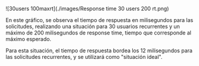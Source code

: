 ![30users 100maxrt](./images/Response time 30 users 200 rt.png)

En este gráfico, se observa el tiempo de respuesta en milisegundos para las solicitudes, realizando una situación para 30 usuarios recurrentes y un máximo de 200 milisegundos de response time, tiempo que corresponde al máximo esperado.

Para esta situación, el tiempo de respuesta bordea los 12 milisegundos para las solicitudes recurrentes, y se utilizará como "situación ideal".
